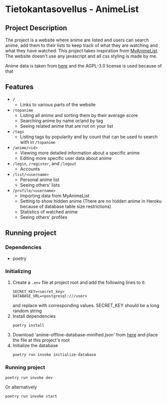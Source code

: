# Tietokantasovellus - AnimeList

## Project Description

The project is a website where anime are listed and users can search anime, add them to their lists to keep track of what they are watching and what they have watched. This project takes inspiration from [MyAnimeList](https://myanimelist.net). The website doesn't use any javascript and all css styling is made by me.

Anime data is taken from [here](https://github.com/manami-project/anime-offline-database) and the AGPL-3.0 license is used because of that

## Features

- `/`
  - Links to various parts of the website
- `/topanime`
  - Listing all anime and sorting them by their average score
  - Searching anime by name or/and by tag
  - Seeing related anime that are not on your list
- `/tags`
  - Listing tags by popularity and by count that can be used to search with in `/topanime`
- `/anime/<id>`
  - Viewing more detailed information about a specific anime
  - Editing more specific user data about anime
- `/login`, `/register`, and `/logout`
  - Accounts
- `/list/<username>`
  - Personal anime list
  - Seeing others' lists
- `/profile/<username>`
  - Importing data from MyAnimeList
  - Setting to show hidden anime (There are no hidden anime in Heroku because of database table size restrictions)
  - Statistics of watched anime
  - Seeing others' profiles

## Running project

### Dependencies

- poetry

### Initializing

1. Create a `.env` file at project root and add the following lines to it:
   ```
   SECRET_KEY=<secret_key>
   DATABASE_URL=<postgresql:///user>
   ```
   and replace with corresponding values. SECRET_KEY should be a long random string
2. Install dependencies
   ```
   poetry install
   ```
3. Download 'anime-offline-database-minified.json' from [here](https://github.com/manami-project/anime-offline-database) and place the file at this project's root
4. Initialize the database
   ```
   poetry run invoke initialize-database
   ```

### Running project

```
poetry run invoke dev
```

Or alternatively

```
poetry run invoke start
```
